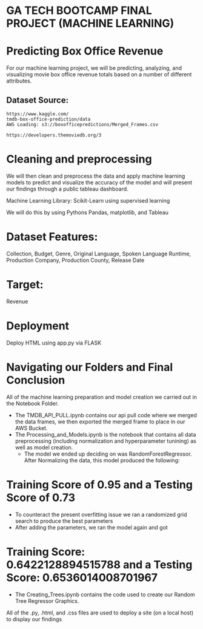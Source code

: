 # GA TECH BOOTCAMP FINAL PROJECT (MACHINE LEARNING) 
# Predicting Box Office Revenue
For our machine learning project, we will be predicting, analyzing, and visualizing movie box office revenue totals based on a number of different attributes. 
## Dataset Source:
    https://www.kaggle.com/  
    tmdb-box-office-prediction/data 
    AWS Loading: s3://boxofficepredictions/Merged_Frames.csv
    
    https://developers.themoviedb.org/3

# Cleaning and preprocessing
We will then clean and preprocess the data and apply machine learning models to predict and visualize the accuracy of the model and will present our findings through a public tableau dashboard.

Machine Learning Library: Scikit-Learn using supervised learning 

We will do this by using Pythons Pandas, matplotlib, and Tableau 

# Dataset Features: 
Collection,
Budget,
Genre,
Original Language,
Spoken Language
Runtime,
Production Company,
Production County,
Release Date

# Target:
Revenue


# Deployment
Deploy HTML using app.py via FLASK

# Navigating our Folders and Final Conclusion
All of the machine learning preparation and model creation we carried out in the Notebook Folder.
- The TMDB_API_PULL.ipynb contains our api pull code where we merged the data frames, we then exported the merged frame to place in our AWS Bucket. 
- The Processing_and_Models.ipynb is the notebook that contains all data preprocessing (including normalization and hyperparameter tunining) as well as model creation. 
    - The model we ended up deciding on was RandomForestRegressor. After Normalizing the data, this model produced the following:
# Training Score of 0.95 and a Testing Score of 0.73 
   - To counteract the present overfitting issue we ran a randomized grid search to produce the best parameters
   - After adding the parameters, we ran the model again and got 
# Training Score: 0.6422128894515788 and a Testing Score: 0.6536014008701967
- The Creating_Trees.ipynb contains the code used to create our Random Tree Regressor Graphics. 

All of the .py, .html, and .css files are used to deploy a site (on a local host) to display our findings 
